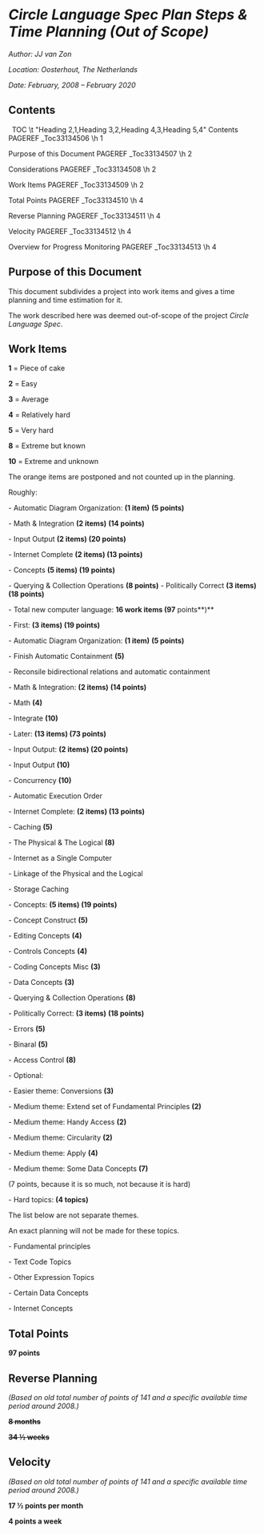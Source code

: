 ﻿***Circle Language Spec Plan
Steps & Time Planning
(Out of Scope)***
============================

*Author: JJ van Zon*

*Location: Oosterhout, The Netherlands*

*Date: February, 2008 – February 2020*

## **Contents**
` `TOC \t "Heading 2,1,Heading 3,2,Heading 4,3,Heading 5,4" Contents	 PAGEREF \_Toc33134506 \h 1

Purpose of this Document	 PAGEREF \_Toc33134507 \h 2

Considerations	 PAGEREF \_Toc33134508 \h 2

Work Items	 PAGEREF \_Toc33134509 \h 2

Total Points	 PAGEREF \_Toc33134510 \h 4

Reverse Planning	 PAGEREF \_Toc33134511 \h 4

Velocity	 PAGEREF \_Toc33134512 \h 4

Overview for Progress Monitoring	 PAGEREF \_Toc33134513 \h 4


## **Purpose of this Document**
This document subdivides a project into work items and gives a time planning and time estimation for it.

The work described here was deemed out-of-scope of the project *Circle Language Spec*.
## **Work Items**
**1** = Piece of cake

**2** = Easy

**3** = Average

**4** = Relatively hard

**5** = Very hard

**8** = Extreme but known

**10** = Extreme and unknown

The orange items are postponed and not counted up in the planning.

Roughly:

\- Automatic Diagram Organization: **(1 item)**  **(5 points)**

\- Math & Integration **(2 items)**  **(14 points)**

\- Input Output **(2 items)  (20 points)**

\- Internet Complete **(2 items)  (13 points)**

\- Concepts **(5 items)  (19 points)**

\- Querying & Collection Operations **(8 points)**
\- Politically Correct **(3 items)**  **(18 points)**

\- Total new computer language: **16 work items (97** points**)**

\- First: **(3 items)  (19 points)**

\- Automatic Diagram Organization: **(1 item)**  **(5 points)**

\- Finish Automatic Containment **(5)**

\- Reconsile bidirectional relations and automatic containment

\- Math & Integration: **(2 items)**  **(14 points)**

\- Math **(4)**

\- Integrate **(10)**

\- Later: **(13 items)  (73 points)**

\- Input Output: **(2 items)  (20 points)**

\- Input Output **(10)**

\- Concurrency **(10)**

\- Automatic Execution Order

\- Internet Complete: **(2 items)  (13 points)**

\- Caching **(5)**

\- The Physical & The Logical **(8)**

\- Internet as a Single Computer

\- Linkage of the Physical and the Logical

\- Storage Caching

\- Concepts: **(5 items)  (19 points)**

\- Concept Construct **(5)**

\- Editing Concepts **(4)**

\- Controls Concepts **(4)**

\- Coding Concepts Misc **(3)**

\- Data Concepts **(3)**

\- Querying & Collection Operations **(8)**

\- Politically Correct: **(3 items)**  **(18 points)**

\- Errors **(5)**

\- Binaral **(5)**

\- Access Control **(8)**

\- Optional:

\- Easier theme: Conversions  **(3)**

\- Medium theme: Extend set of Fundamental Principles  **(2)**

\- Medium theme: Handy Access  **(2)**

\- Medium theme: Circularity  **(2)**

\- Medium theme: Apply  **(4)**

\- Medium theme: Some Data Concepts  **(7)**

(7 points, because it is so much, not because it is hard)

\- Hard topics: **(4 topics)**

The list below are not separate themes.

An exact planning will not be made for these topics.

\- Fundamental principles

\- Text Code Topics

\- Other Expression Topics

\- Certain Data Concepts

\- Internet Concepts
## **Total Points**
**97 points**
## **Reverse Planning**
*(Based on old total number of points of 141 and a specific available time period around 2008.)*

**~~8 months~~**

**~~34 ½ weeks~~**
## **Velocity**
*(Based on old total number of points of 141 and a specific available time period around 2008.)*

**17 ½ points per month**

**4 points a week**
